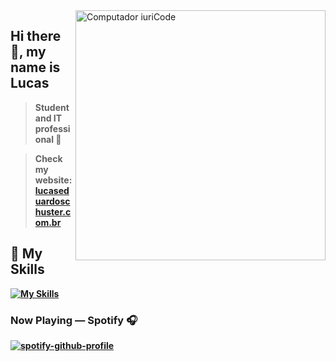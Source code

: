<img src="https://raw.githubusercontent.com/MicaelliMedeiros/micaellimedeiros/master/image/computer-illustration.png" min-width="400px" max-width="400px" width="400px" align="right" alt="Computador iuriCode">

## Hi there 👋, my name is <strong>Lucas<strong>

> Student and IT professional 📌
  
>Check my website: [lucaseduardoschuster.com.br](https://lucaseduardoschuster.com.br/)
  
## 🚀 My Skills

 [![My Skills](https://skillicons.dev/icons?i=php,laravel,js,react,next,tailwind,bootstrap,java,androidstudio,git,figma&perline=6)](https://skillicons.dev)


### Now Playing — Spotify 🎧
[![spotify-github-profile](https://spotify-github-profile.kittinanx.com/api/view?uid=vxjtos6gptqa2m7txsrsmox5g&cover_image=true&theme=novatorem&show_offline=false&background_color=121212&interchange=false&bar_color=1db954&bar_color_cover=false)](https://spotify-github-profile.kittinanx.com/api/view?uid=vxjtos6gptqa2m7txsrsmox5g&redirect=true)
  

